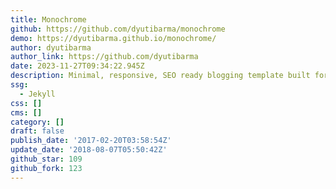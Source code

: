 ```yaml
---
title: Monochrome
github: https://github.com/dyutibarma/monochrome
demo: https://dyutibarma.github.io/monochrome/
author: dyutibarma
author_link: https://github.com/dyutibarma
date: 2023-11-27T09:34:22.945Z
description: Minimal, responsive, SEO ready blogging template built for Jekyll. Demo -
ssg:
  - Jekyll
css: []
cms: []
category: []
draft: false
publish_date: '2017-02-20T03:58:54Z'
update_date: '2018-08-07T05:50:42Z'
github_star: 109
github_fork: 123
---
```

